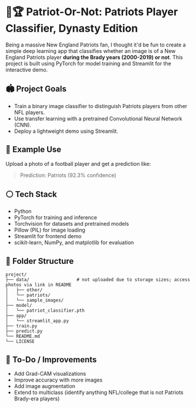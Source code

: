 # 🏈🏆 Patriot-Or-Not: Patriots Player Classifier, Dynasty Edition

Being a massive New England Patriots fan, I thought it'd be fun to create a simple deep learning app that classifies whether an image is of a New England Patriots player **during the Brady years (2000-2019) or not**. This project is built using PyTorch for model training and Streamlit for the interactive demo. 

## 🏟️ Project Goals
* Train a binary image classifier to distinguish Patriots players from other NFL players.
* Use transfer learning with a pretrained Convolutional Neural Network (CNN).
* Deploy a lightweight demo using Streamlit.

## 🔵 Example Use
Upload a photo of a football player and get a prediction like:
> Prediction: Patriots (92.3% confidence)

## ⚪️ Tech Stack
* Python
* PyTorch for training and inference
* Torchvision for datasets and pretrained models
* Pillow (PIL) for image loading
* Streamlit for frontend demo
* scikit-learn, NumPy, and matplotlib for evaluation

## 🔴 Folder Structure
```
project/
├── data/                  # not uploaded due to storage sizes; access photos via link in README
│   ├── other/
│   └── patriots/
│   └── sample_images/
├── model/
│   └── patriot_classifier.pth
├── app/
│   └── streamlit_app.py
├── train.py
├── predict.py
└── README.md
└── LICENSE
```

## 🐐 To-Do / Improvements
 * Add Grad-CAM visualizations
 * Improve accuracy with more images
 * Add image augmentation
 * Extend to multiclass (identify anything NFL/college that is not Patriots Brady-era players)